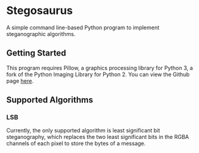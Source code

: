 # Stegosaurus
A simple command line-based Python program to implement steganographic algorithms.

## Getting Started
This program requires Pillow, a graphics processing library for Python 3, a fork of the Python Imaging Library for Python 2. You can view the Github page [here](https://github.com/python-pillow/Pillow).

## Supported Algorithms
### LSB
Currently, the only supported algorithm is least significant bit steganography, which replaces the two least significant bits in the RGBA channels of each pixel to store the bytes of a message.